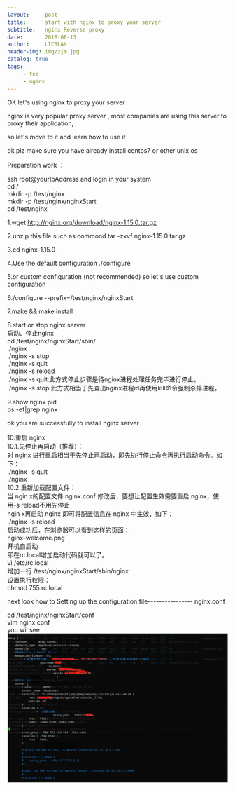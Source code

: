 ```yaml
---
layout:     post
title:      start with nginx to proxy your server
subtitle:   nginx Reverse proxy
date:       2018-06-13
author:     LICSLAN
header-img: img/zjm.jpg
catalog: true
tags:
     - tec
     - nginx
---
```


OK let's using nginx to proxy your server <br>

nginx is very popular proxy server , most companies are using this server to proxy their application, <br>

so let's move to it and learn how to use it  <br>

ok plz make sure you have already install centos7 or other unix os <br>

Preparation work ：  <br>

ssh root@yourIpAddress and login in your system<br>
cd / <br>
mkdir -p /test/nginx<br>
mkdir -p /test/nginx/nginxStart<br>
cd /test/nginx<br>

1.wget http://nginx.org/download/nginx-1.15.0.tar.gz<br>

2.unzip this file such as commond tar -zxvf nginx-1.15.0.tar.gz <br>

3.cd nginx-1.15.0<br>

4.Use the default configuration ./configure <br>

5.or custom configuration (not recommended) so let's use custom configuration<br>

6./configure --prefix=/test/nginx/nginxStart<br>

7.make && make install<br>

8.start or stop nginx server<br>
启动、停止nginx<br>
cd /test/nginx/nginxStart/sbin/<br>
./nginx <br>
./nginx -s stop<br>
./nginx -s quit<br>
./nginx -s reload<br>
./nginx -s quit:此方式停止步骤是待nginx进程处理任务完毕进行停止。<br>
./nginx -s stop:此方式相当于先查出nginx进程id再使用kill命令强制杀掉进程。<br>

9.show nginx pid <br>
ps -ef|grep nginx <br>

ok you are successfully to install nginx server  <br>

10.重启 nginx <br>
10.1.先停止再启动（推荐）： <br>
对 nginx 进行重启相当于先停止再启动，即先执行停止命令再执行启动命令。如下： <br>
./nginx -s quit <br>
./nginx <br>
10.2.重新加载配置文件： <br>
当 ngin x的配置文件 nginx.conf 修改后，要想让配置生效需要重启 nginx，使用-s reload不用先停止  <br>
ngin x再启动 nginx 即可将配置信息在 nginx 中生效，如下： <br>
./nginx -s reload <br>
启动成功后，在浏览器可以看到这样的页面： <br>
nginx-welcome.png <br>
开机自启动 <br>
即在rc.local增加启动代码就可以了。 <br>
vi /etc/rc.local <br>
增加一行 /test/nginx/nginxStart/sbin/nginx <br>
设置执行权限： <br>
chmod 755 rc.local <br>


next look how to Setting up the configuration file---------------- nginx.conf <br>

cd /test/nginx/nginxStart/conf <br>
vim nginx.conf <br>
you wii see <br>
![](https://raw.githubusercontent.com/licslan/licslan.github.io/master/nginx.png)



